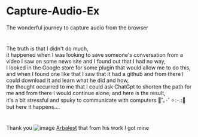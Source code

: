 # Capture-Audio-Ex
The wonderful journey to capture audio from the browser
#
The truth is that I didn't do much, <br />
it happened when I was looking to save someone's conversation from a video I saw on some news site and I found out that I had no way, <br />
I looked in the Google store for some plugin that would allow me to do this, <br />
and when I found one like that I saw that it had a github and from there I could download it and learn what he did and how, <br />
the thought occurred to me that I could ask ChatGpt to shorten the path for me and from there I would continue alone, and here is the result, <br />
it's a bit stressful and spuky to communicate with computers 🦇˚｡･ﾟ✧:･.:🦇  but here it happens....

#
Thank you ![image](https://github.com/meir-gazit/Capture-Audio-Ex/assets/76516881/914988ac-92e1-412f-8d50-1e859f1df48d) [Arbalest]([https://website-name.com](https://github.com/arblast/Chrome-Audio-Capturer)) that from his work I got mine
